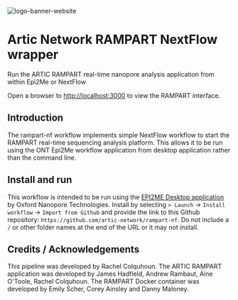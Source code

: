 ![logo-banner-website](https://github.com/user-attachments/assets/92577b6c-d1b4-4364-888c-6dfb459177ed)
# Artic Network RAMPART NextFlow wrapper


Run the ARTIC RAMPART real-time nanopore analysis application from within Epi2Me or NextFlow

Open a browser to [http://localhost:3000](http://localhost:3000) to view the RAMPART interface.

## Introduction

The rampart-nf workflow implements simple NextFlow workflow to start the RAMPART real-time
sequencing analysis platform. This allows it to be run using the ONT Epi2Me workflow application
from desktop application rather than the command line.


## Install and run

This workflow is intended to be run using the
[EPI2ME Desktop application](https://labs.epi2me.io/downloads/) by Oxford Nanopore Technologies. 
Install by selecting `> Launch` -> `Install workflow` -> `Import from Github` and provide the link to this Github repository: 
`https://github.com/artic-network/rampart-nf`. 
Do not include a `/` or other folder names at the end of the URL or it may not install.

## Credits / Acknowledgements

This pipeline was developed by Rachel Colquhoun.
The ARTIC RAMPART application was developed by James Hadfield, Andrew Rambaut, Áine O'Toole, Rachel Colquhoun.
The RAMPART Docker container was developed by Emily Scher, Corey Ainsley and Danny Maloney.

